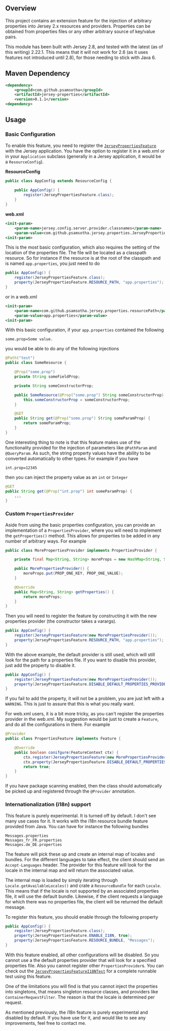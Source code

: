 ## Overview

This project contains an extension feature for the injection of arbitrary properties
into Jersey 2.x resources and providers. Properties can be obtained from
properties files or any other arbitrary source of key/value pairs.

This module has been built with Jersey 2.8, and tested with the latest (as
of this writing) 2.22.1. This means that it will not work for 2.6
(as it uses features not introduced until 2.8), for those needing to stick with Java 6.

## Maven Dependency 

```xml
<dependency>
    <groupId>com.github.psamsotha</groupId>
    <artifactId>jersey-properties</artifactId>
    <version>0.1.1</version>
<dependency>
```

## Usage

### Basic Configuration

To enable this feature, you need to register the [`JerseyPropertiesFeature`][1] with the 
Jersey application. You have the option to register it in a web.xml or in your 
`Application` subclass (generally in a Jersey application, it would be a 
`ResourceConfig`).

**ResourceConfig**

```java
public class AppConfig extends ResourceConfig {
    
    public AppConfig() {
        register(JerseyPropertiesFeature.class);
    }
}
```

**web.xml**

```xml
<init-param>
    <param-name>jersey.config.server.provider.classnames</param-name>
    <param-value>com.github.psamsotha.jersey.properties.JerseyPropertiesFeature</param-value>
<init-param>
```

This is the most basic configuration, which also requires the setting of the 
location of the properties file. The file will be located as a classpath resource.
So for instance if the resource is at the root of the classpath and is 
named `app.properties`, you just need to do

```java
public AppConfig() {
    register(JerseyPropertiesFeature.class);
    property(JerseyPropertiesFeature.RESOURCE_PATH, "app.properties");
}
```

or in a web.xml

```xml
<init-param>
    <param-name>com.github.psamsotha.jersey.properties.resourcePath</param-name>
    <param-value>app.properties</param-value>
<init-param>
```

With this basic configuration, if your `app.properties` contained the following

    some.prop=Some value.

you would be able to do any of the following injections

```java
@Path("test")
public class SomeResource {

    @Prop("some.prop")
    private String someFieldProp;

    private String someConstructorProp;

    public SomeResource(@Prop("some.prop") String someConstructorProp) {
        this.someConstructorProp = someConstructorProp;
    }

    @GET
    public String get(@Prop("some.prop") String someParamProp) {
        return someParamProp;
    }
}
```

One interesting thing to note is that this feature makes use of the functionality 
provided for the injection of parameters like `@PathParam` and `@QueryParam`.
As such, the string property values have the ability to be converted automatically
to other types. For example if you have

    int.prop=12345

then you can inject the property value as an `int` or `Integer`

```java
@GET
public String get(@Prop("int.prop") int someParamProp) {
    ...
}
```

### Custom `PropertiesProvider`

Aside from using the basic properties configuration, you can provide an 
implementation of a `PropertiesProvider`, where you will need to implement
the `getProperties()` method. This allows for properties to be added 
in any number of arbitrary ways. For example

```java
public class MorePropertiesProvider implements PropertiesProvider {

    private final Map<String, String> moreProps = new HashMap<String, String>();

    public MorePropertiesProvider() {
        moreProps.put(PROP_ONE_KEY, PROP_ONE_VALUE);
    }

    @Override
    public Map<String, String> getProperties() {
        return moreProps;
    }
}
```

Then you will need to register the feature by constructing it with the new 
properties provider (the constructor takes a varargs).

```java
public AppConfig() {
    register(JerseyPropertiesFeature(new MorePropertiesProvider());
    property(JerseyPropertiesFeature.RESOURCE_PATH, "app.properties");
}
```

With the above example, the default provider is still used, which will still 
look for the path for a properties file. If you want to disable this provider, 
just add the property to disable it.

```java
public AppConfig() {
    register(JerseyPropertiesFeature(new MorePropertiesProvider());
    property(JerseyPropertiesFeature.DISABLE_DEFAULT_PROPERTIES_PROVIDER, true);
}
```

If you fail to add the property, it will not be a problem, you are just left 
with a `WARNING`. This is just to assure that this is what you really want.

For web.xml users, it is a bit more tricky, as you can't register the properties
provider in the web.xml. My suggestion would be just to create a `Feature`, and
do all the configurations in there. For example

```java
@Provider
public class PropertiesFeature implements Feature {

    @Override
    public boolean conifgure(FeatureContext ctx) {
        ctx.register(JerseyPropertiesFeature(new MorePropertiesProvider());
        ctx.property(JerseyPropertiesFeature.DISABLE_DEFAULT_PROPERTIES_PROVIDER, true);
        return true;
    }
}
```

If you have package scanning enabled, then the class should automatically be
picked up and registered through the `@Provider` annotation. 

### Internationalization (i18n) support

This feature is purely experimental. It is turned off by default. 
I don't see many use cases for it. It works with the i18n resource bundle
feature provided from Java. You can have for instance the following bundles

    Messages.properties
    Messages_fr_FR.properties
    Messages.de_DE.properties

The feature will pick these up and create an internal map of locales and bundles.
For the different languages to take effect, the client should send an
`Accept-Languages` header. The provider for this feature will look for the locale
in the internal map and will return the associated value. 

The internal map is loaded by simply iterating through `Locale.getAvailableLocales()`
and crate a `ResourceBundle` for each `Locale`. This means that if the locale
is not supported by an associated properties file, it will use the default bundle.
Likewise, if the client requests a language for which there was no properties
file, the client will be returned the default message.

To register this feature, you should enable through the following property

```java
public AppConfig() {
    register(JerseyPropertiesFeature.class);
    property(JerseyPropertiesFeature.ENABLE_I18N, true);
    property(JerseyPropertiesFeature.RESOURCE_BUNDLE, "Messages");
}
```

With this feature enabled, all other configurations will be disabled. So you 
cannot use a the default properties provider that will look for a specified
properties file. Also you cannot register other `PropertiesProvider`s. 
You can check out the [`JerseyPropertiesFeatureI18NTest`][2] for a complete
runnable test using this feature.

One of the limitations you will find is that you cannot inject the properties
into singletons, that means singleton resource classes, and providers like
`ContainerRequestFilter`. The reason is that the locale is determined per request.

As mentioned previously, the i18n feature is purely experimental and disabled by default.
If you have use for it, and would like to see any improvements, feel free to 
contact me.

[1]: https://github.com/psamsotha/jersey-properties/blob/master/src/main/java/com/github/psamsotha/jersey/properties/JerseyPropertiesFeature.java

[2]: https://github.com/psamsotha/jersey-properties/blob/master/src/test/java/com/github/psamsotha/jersey/properties/JerseyPropertiesFeatureI18NTest.java